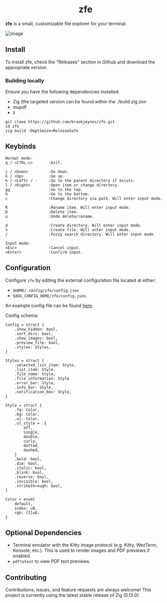 <h1 align="center">
    zfe
</h1>

**zfe** is a small, customizable file explorer for your terminal. 

![image](https://github.com/BrookJeynes/zfe/assets/25432120/811956b1-9819-4213-9bd8-67700d901ddd)

## Install
To install zfe, check the "Releases" section in Github and download the 
appropriate version.

### Building locally
Ensure you have the following dependencies installed:
- Zig (the targeted version can be found within the ./build.zig.zon
- mupdf
- z

```
git clone https://github.com/brookjeynes/zfe.git
cd zfe
zig build -Doptimize=ReleaseSafe
```

## Keybinds
```
Normal mode:
q / <CTRL-c>       :Exit.

j / <Down>         :Go down.
k / <Up>           :Go up.
h / <Left> / -     :Go to the parent directory if exists.
l / <Right>        :Open item or change directory.
gg                 :Go to the top.
G                  :Go to the bottom.
c                  :Change directory via path. Will enter input mode.

R                  :Rename item. Will enter input mode.
D                  :Delete item.
u                  :Undo delete/rename.

d                  :Create directory. Will enter input mode.
%                  :Create file. Will enter input mode.
/                  :Fuzzy search directory. Will enter input mode.

Input mode:
<Esc>              :Cancel input.
<Enter>            :Confirm input.
```

## Configuration
Configure `zfe` by editing the external configuration file located at either:
- `$HOME/.config/zfe/config.json`
- `$XDG_CONFIG_HOME/zfe/config.json`.

An example config file can be found [here](https://github.com/BrookJeynes/zfe/blob/main/example-config.json).

Config schema:
```
Config = struct {
    .show_hidden: bool,
    .sort_dirs: bool,
    .show_images: bool,
    .preview_file: bool,
    .styles: Styles,
}

Styles = struct {
    .selected_list_item: Style,
    .list_item: Style,
    .file_name: Style,
    .file_information: Style
    .error_bar: Style,
    .info_bar: Style,
    .notification_box: Style,
}

Style = struct {
    .fg: Color,
    .bg: Color,
    .ul: Color,
    .ul_style = .{
        off,
        single,
        double,
        curly,
        dotted,
        dashed,
    }
    .bold: bool,
    .dim: bool,
    .italic: bool,
    .blink: bool,
    .reverse: bool,
    .invisible: bool,
    .strikethrough: bool,
}

Color = enum{
    default,
    index: u8,
    rgb: [3]u8,
}
```

## Optional Dependencies
- Terminal emulator with the Kitty image protocol (e.g. Kitty, WezTerm, Konsole, etc.). 
  This is used to render images and PDF previews if enabled.
- `pdftotext` to view PDF text previews.

## Contributing
Contributions, issues, and feature requests are always welcome! This project is
currently using the latest stable release of Zig (0.13.0).
